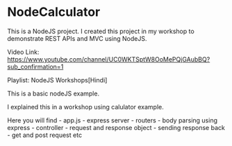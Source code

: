 # NodeCalculator
This is a NodeJS project. I created this project in my workshop to demonstrate REST APIs and MVC using NodeJS.

Video Link: https://www.youtube.com/channel/UC0WKTSptW8OoMePQjGAubBQ?sub_confirmation=1

Playlist: NodeJS Workshops[Hindi]

This is a basic nodeJS example.

I explained this in a workshop using calulator example.

Here you will find
	- app.js
	- express server
	- routers
	- body parsing using express
	- controller
	- request and response object
	- sending response back
	- get and post request etc
